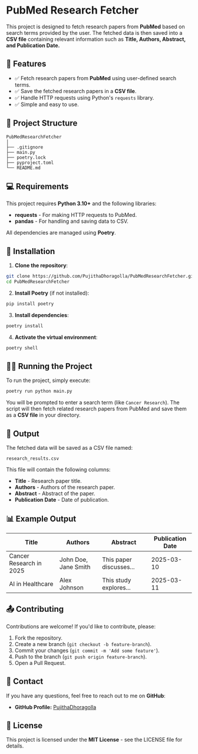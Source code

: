 # PubMed Research Fetcher

This project is designed to fetch research papers from **PubMed** based on search terms provided by the user. The fetched data is then saved into a **CSV file** containing relevant information such as **Title, Authors, Abstract, and Publication Date.**

## 🚀 Features
- ✅ Fetch research papers from **PubMed** using user-defined search terms.
- ✅ Save the fetched research papers in a **CSV file**.
- ✅ Handle HTTP requests using Python's `requests` library.
- ✅ Simple and easy to use.

## 📂 Project Structure
```
PubMedResearchFetcher
│
├── .gitignore
├── main.py
├── poetry.lock
├── pyproject.toml
└── README.md
```

## 💻 Requirements
This project requires **Python 3.10+** and the following libraries:
- **requests** - For making HTTP requests to PubMed.
- **pandas** - For handling and saving data to CSV.

All dependencies are managed using **Poetry**.

## 📜 Installation

1. **Clone the repository**:
```bash
git clone https://github.com/PujithaDhoragolla/PubMedResearchFetcher.git
cd PubMedResearchFetcher
```

2. **Install Poetry** (if not installed):
```bash
pip install poetry
```

3. **Install dependencies**:
```bash
poetry install
```

4. **Activate the virtual environment**:
```bash
poetry shell
```

## 🏃‍♀️ Running the Project

To run the project, simply execute:
```bash
poetry run python main.py
```

You will be prompted to enter a search term (like `Cancer Research`). The script will then fetch related research papers from PubMed and save them as a **CSV file** in your directory.

## 💾 Output
The fetched data will be saved as a CSV file named:
```
research_results.csv
```
This file will contain the following columns:
- **Title** - Research paper title.
- **Authors** - Authors of the research paper.
- **Abstract** - Abstract of the paper.
- **Publication Date** - Date of publication.

## 📊 Example Output
| Title | Authors | Abstract | Publication Date |
|-------|---------|----------|------------------|
| Cancer Research in 2025 | John Doe, Jane Smith | This paper discusses... | 2025-03-10 |
| AI in Healthcare | Alex Johnson | This study explores... | 2025-03-11 |

## 📤 Contributing
Contributions are welcome! If you'd like to contribute, please:
1. Fork the repository.
2. Create a new branch (`git checkout -b feature-branch`).
3. Commit your changes (`git commit -m 'Add some feature'`).
4. Push to the branch (`git push origin feature-branch`).
5. Open a Pull Request.

## 💌 Contact
If you have any questions, feel free to reach out to me on **GitHub**:
- **GitHub Profile:** [PujithaDhoragolla](https://github.com/PujithaDhoragolla)

## 📝 License
This project is licensed under the **MIT License** - see the LICENSE file for details.

